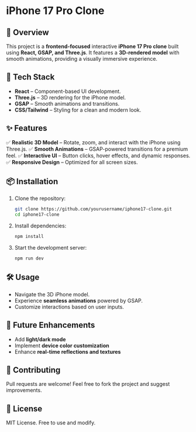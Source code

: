 
# iPhone 17 Pro Clone

## 🚀 Overview
This project is a **frontend-focused** interactive **iPhone 17 Pro clone** built using **React, GSAP, and Three.js**. It features a **3D-rendered model** with smooth animations, providing a visually immersive experience.

## 🎨 Tech Stack
- **React** – Component-based UI development.
- **Three.js** – 3D rendering for the iPhone model.
- **GSAP** – Smooth animations and transitions.
- **CSS/Tailwind** – Styling for a clean and modern look.

## ✨ Features
✅ **Realistic 3D Model** – Rotate, zoom, and interact with the iPhone using Three.js.
✅ **Smooth Animations** – GSAP-powered transitions for a premium feel.
✅ **Interactive UI** – Button clicks, hover effects, and dynamic responses.
✅ **Responsive Design** – Optimized for all screen sizes.

## 📦 Installation
1. Clone the repository:
   ```sh
   git clone https://github.com/yourusername/iphone17-clone.git
   cd iphone17-clone
   ```
2. Install dependencies:
   ```sh
   npm install
   ```
3. Start the development server:
   ```sh
   npm run dev
   ```

## 🛠 Usage
- Navigate the 3D iPhone model.
- Experience **seamless animations** powered by GSAP.
- Customize interactions based on user inputs.

## 🎯 Future Enhancements
- Add **light/dark mode**
- Implement **device color customization**
- Enhance **real-time reflections and textures**

## 🤝 Contributing
Pull requests are welcome! Feel free to fork the project and suggest improvements.

## 📜 License
MIT License. Free to use and modify.

